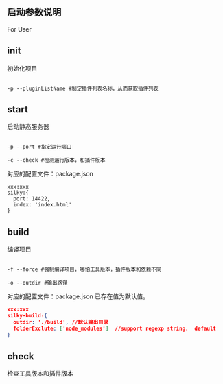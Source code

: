 ## 启动参数说明

For User

## init

初始化项目

```shell

-p --pluginListName #制定插件列表名称，从而获取插件列表

```

## start

启动静态服务器

```shell

-p --port #指定运行端口

-c --check #检测运行版本，和插件版本
```

对应的配置文件：package.json

```
xxx:xxx
silky:{
  port: 14422,
  index: 'index.html'
}
```

## build

编译项目

```shell

-f --force #强制编译项目，哪怕工具版本，插件版本和依赖不同

-o --outdir #输出路径

```

对应的配置文件：package.json
已存在值为默认值。

```json
xxx:xxx
silky-build:{
  outdir: './build', //默认输出目录 
  folderExclute: ['node_modules']  //support regexp string.  default
}
```


## check

检查工具版本和插件版本

